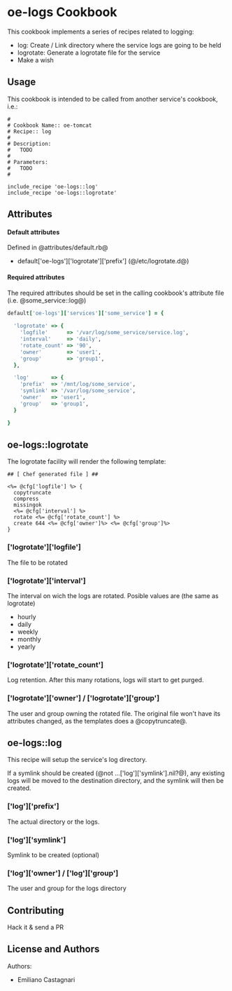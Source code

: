 oe-logs Cookbook
================

This cookbook implements a series of recipes related to logging:

  * log: Create / Link directory where the service logs are going to be held
  * logrotate: Generate a logrotate file for the service
  * Make a wish

Usage
-----

This cookbook is intended to be called from another service's cookbook, i.e.:

```chef
# 
# Cookbook Name:: oe-tomcat
# Recipe:: log
#
# Description:
#   TODO
#
# Parameters:
#   TODO
#

include_recipe 'oe-logs::log'
include_recipe 'oe-logs::logrotate'

```

Attributes
----------

#### Default attributes

Defined in @attributes/default.rb@

  * default['oe-logs']['logrotate']['prefix'] (@/etc/logrotate.d@)

#### Required attributes

The required attributes should be set in the calling cookbook's attribute file
(i.e. @some_service::log@)

```ruby
default['oe-logs']['services']['some_service'] = {
  
  'logrotate' => {
    'logfile'      => '/var/log/some_service/service.log',
    'interval'     => 'daily',
    'rotate_count' => '90',
    'owner'        => 'user1',
    'group'        => 'group1',
  },

  'log'       => {
    'prefix'  => '/mnt/log/some_service',
    'symlink' => '/var/log/some_service',
    'owner'   => 'user1',
    'group'   => 'group1',
  }

}
```

oe-logs::logrotate
------------------

The logrotate facility will render the following template:

```
## [ Chef generated file ] ##

<%= @cfg['logfile'] %> {
  copytruncate
  compress
  missingok
  <%= @cfg['interval'] %>
  rotate <%= @cfg['rotate_count'] %>
  create 644 <%= @cfg['owner']%> <%= @cfg['group']%>
}
```

### ['logrotate']['logfile']

The file to be rotated

### ['logrotate']['interval']

The interval on wich the logs are rotated. Posible values are (the same as logrotate)

  * hourly
  * daily
  * weekly
  * monthly
  * yearly

### ['logrotate']['rotate_count']

Log retention. After this many rotations, logs will start to get purged.

### ['logrotate']['owner'] / ['logrotate']['group']

The user and group owning the rotated file. The original file won't have its attributes
changed, as the templates does a @copytruncate@.

oe-logs::log
------------

This recipe will setup the service's log directory.

If a symlink should be created (@not ...['log']['symlink'].nil?@), any existing logs will
be moved to the destination directory, and the symlink will then be created.

### ['log']['prefix']

The actual directory or the logs.

### ['log']['symlink']

Symlink to be created (optional)

### ['log']['owner'] / ['log']['group']

The user and group for the logs directory

Contributing
------------

Hack it &  send a PR 

License and Authors
-------------------

Authors:
  * Emiliano Castagnari
